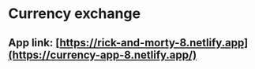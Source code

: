 # Currency exchange

## App link: [https://rick-and-morty-8.netlify.app](https://currency-app-8.netlify.app/)
